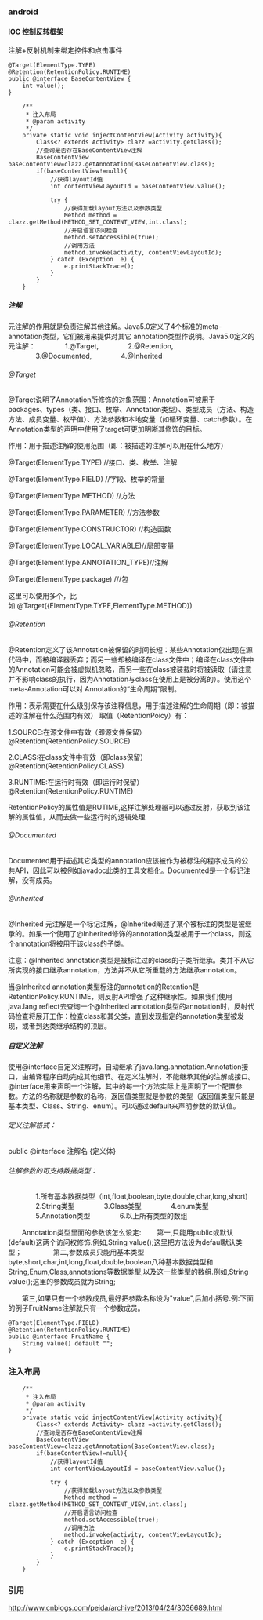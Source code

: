 ### android

#### IOC 控制反转框架
注解+反射机制来绑定控件和点击事件

```
@Target(ElementType.TYPE)
@Retention(RetentionPolicy.RUNTIME)
public @interface BaseContentView {
    int value();
}

    /**
     * 注入布局
     * @param activity
     */
    private static void injectContentView(Activity activity){
        Class<? extends Activity> clazz =activity.getClass();
        //查询是否存在BaseContentView注解
        BaseContentView baseContentView=clazz.getAnnotation(BaseContentView.class);
        if(baseContentView!=null){
            //获得layoutId值
            int contentViewLayoutId = baseContentView.value();

            try {
                //获得加载layout方法以及参数类型
                Method method = clazz.getMethod(METHOD_SET_CONTENT_VIEW,int.class);
                //开启语言访问检查
                method.setAccessible(true);
                //调用方法
                method.invoke(activity, contentViewLayoutId);
            } catch (Exception  e) {
                e.printStackTrace();
            }
        }
    }
```

##### 注解
元注解的作用就是负责注解其他注解。Java5.0定义了4个标准的meta-annotation类型，它们被用来提供对其它 annotation类型作说明。Java5.0定义的元注解：
　　　　1.@Target,
　　　　2.@Retention,
　　　　3.@Documented,
　　　　4.@Inherited
###### @Target
@Target说明了Annotation所修饰的对象范围：Annotation可被用于 packages、types（类、接口、枚举、Annotation类型）、类型成员（方法、构造方法、成员变量、枚举值）、方法参数和本地变量（如循环变量、catch参数）。在Annotation类型的声明中使用了target可更加明晰其修饰的目标。

作用：用于描述注解的使用范围（即：被描述的注解可以用在什么地方）

@Target(ElementType.TYPE) //接口、类、枚举、注解

@Target(ElementType.FIELD) //字段、枚举的常量 

@Target(ElementType.METHOD) //方法 

@Target(ElementType.PARAMETER) //方法参数 

@Target(ElementType.CONSTRUCTOR) //构造函数 

@Target(ElementType.LOCAL_VARIABLE)//局部变量 

@Target(ElementType.ANNOTATION_TYPE)//注解 

@Target(ElementType.package) ///包 

这里可以使用多个，比如:@Target({ElementType.TYPE,ElementType.METHOD})

###### @Retention
@Retention定义了该Annotation被保留的时间长短：某些Annotation仅出现在源代码中，而被编译器丢弃；而另一些却被编译在class文件中；编译在class文件中的Annotation可能会被虚拟机忽略，而另一些在class被装载时将被读取（请注意并不影响class的执行，因为Annotation与class在使用上是被分离的）。使用这个meta-Annotation可以对 Annotation的“生命周期”限制。

作用：表示需要在什么级别保存该注释信息，用于描述注解的生命周期（即：被描述的注解在什么范围内有效）
取值（RetentionPoicy）有：

1.SOURCE:在源文件中有效（即源文件保留）
@Retention(RetentionPolicy.SOURCE)

2.CLASS:在class文件中有效（即class保留）
@Retention(RetentionPolicy.CLASS)

3.RUNTIME:在运行时有效（即运行时保留）
@Retention(RetentionPolicy.RUNTIME)

RetentionPolicy的属性值是RUTIME,这样注解处理器可以通过反射，获取到该注解的属性值，从而去做一些运行时的逻辑处理

###### @Documented

Documented用于描述其它类型的annotation应该被作为被标注的程序成员的公共API，因此可以被例如javadoc此类的工具文档化。Documented是一个标记注解，没有成员。

###### @Inherited
@Inherited 元注解是一个标记注解，@Inherited阐述了某个被标注的类型是被继承的。如果一个使用了@Inherited修饰的annotation类型被用于一个class，则这个annotation将被用于该class的子类。

注意：@Inherited annotation类型是被标注过的class的子类所继承。类并不从它所实现的接口继承annotation，方法并不从它所重载的方法继承annotation。

当@Inherited annotation类型标注的annotation的Retention是RetentionPolicy.RUNTIME，则反射API增强了这种继承性。如果我们使用java.lang.reflect去查询一个@Inherited annotation类型的annotation时，反射代码检查将展开工作：检查class和其父类，直到发现指定的annotation类型被发现，或者到达类继承结构的顶层。

##### 自定义注解
使用@interface自定义注解时，自动继承了java.lang.annotation.Annotation接口，由编译程序自动完成其他细节。在定义注解时，不能继承其他的注解或接口。@interface用来声明一个注解，其中的每一个方法实际上是声明了一个配置参数。方法的名称就是参数的名称，返回值类型就是参数的类型（返回值类型只能是基本类型、Class、String、enum）。可以通过default来声明参数的默认值。

###### 定义注解格式：
public @interface 注解名 {定义体}
###### 注解参数的可支持数据类型：

　　　　1.所有基本数据类型（int,float,boolean,byte,double,char,long,short)
　　　　2.String类型
　　　　3.Class类型
　　　　4.enum类型
　　　　5.Annotation类型
　　　　6.以上所有类型的数组

　　Annotation类型里面的参数该怎么设定: 
　　第一,只能用public或默认(default)这两个访问权修饰.例如,String value();这里把方法设为defaul默认类型；　
 　
　　第二,参数成员只能用基本类型byte,short,char,int,long,float,double,boolean八种基本数据类型和 String,Enum,Class,annotations等数据类型,以及这一些类型的数组.例如,String value();这里的参数成员就为String;　　

　　第三,如果只有一个参数成员,最好把参数名称设为"value",后加小括号.例:下面的例子FruitName注解就只有一个参数成员。
```
@Target(ElementType.FIELD)
@Retention(RetentionPolicy.RUNTIME)
public @interface FruitName {
    String value() default "";
}
```

### 注入布局
```
    /**
     * 注入布局
     * @param activity
     */
    private static void injectContentView(Activity activity){
        Class<? extends Activity> clazz =activity.getClass();
        //查询是否存在BaseContentView注解
        BaseContentView baseContentView=clazz.getAnnotation(BaseContentView.class);
        if(baseContentView!=null){
            //获得layoutId值
            int contentViewLayoutId = baseContentView.value();

            try {
                //获得加载layout方法以及参数类型
                Method method = clazz.getMethod(METHOD_SET_CONTENT_VIEW,int.class);
                //开启语言访问检查
                method.setAccessible(true);
                //调用方法
                method.invoke(activity, contentViewLayoutId);
            } catch (Exception  e) {
                e.printStackTrace();
            }
        }
    }
```

### 引用
http://www.cnblogs.com/peida/archive/2013/04/24/3036689.html
